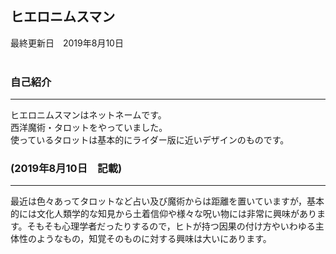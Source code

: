 ## ヒエロニムスマン

最終更新日　2019年8月10日<br><br>

### 自己紹介

*****
ヒエロニムスマンはネットネームです。<br>
西洋魔術・タロットをやっていました。<br>
使っているタロットは基本的にライダー版に近いデザインのものです。<br>

###  (2019年8月10日　記載)
*****
最近は色々あってタロットなど占い及び魔術からは距離を置いていますが，基本的には文化人類学的な知見から土着信仰や様々な呪い物には非常に興味があります。そもそも心理学者だったりするので，ヒトが持つ因果の付け方やいわゆる主体性のようなもの，知覚そのものに対する興味は大いにあります。
